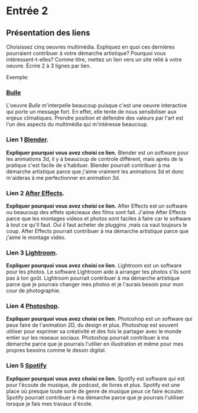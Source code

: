 # Entrée 2
## Présentation des liens
Choisissez cinq oeuvres multimédia. Expliquez en quoi ces dernières pourraient contribuer à votre démarche artistique? Pourquoi vous intéressent-t-elles? Comme titre, mettez un lien vers un site relié à votre oeuvre. Écrire 2 à 3 lignes par lien.

Exemple: 
### [Bulle](https://www.onf.ca/interactif/bulle/) 
L'oeuvre *Bulle* m'interpelle beaucoup puisque c'est une oeuvre interactive qui porte un message fort. En effet, elle tente de nous sensibiliser aux enjeux climatiques. Prendre position et défendre des valeurs par l'art est l'un des aspects du multimédia qui m'intéresse beaucoup. 

### Lien 1 [Blender](https://www.blender.org/). 
**Expliquer pourquoi vous avez choisi ce lien.** 
Blender est un software pour les animations 3d, il y à beaucoup de controle différent, mais après de la pratique c'est facile de s'habituer. Blender pourrait contribuer à ma démarche artistique parce que j'aime vraiment les animations 3d et donc m'aideras à me perfectionner en animation 3d.

### Lien 2 [After Effects](https://www.adobe.com/products/aftereffects.html).
**Expliquer pourquoi vous avez choisi ce lien.**
After Effects est un software ou beaucoup des effets spécieaux des films sont fait. J'aime After Effects parce que les montages videos et photos sont faciles à faire car le software à tout ce qu'il faut. Oui il faut acheter de pluggins ,mais ca vaut toujours le coup. After Effects pourrait contribuer à ma démarche artistique parce que j'aime le montage vidéo.

### Lien 3 [Lightroom](https://www.adobe.com/ca_fr/products/photoshop-lightroom.html).
**Expliquer pourquoi vous avez choisi ce lien.**
Lightroom est un software pour les photos. Le software Lightroom aide à arranger tes photos s'ils sont pas à ton goût. Lightroom pourrait contribuer à ma démarche artistique parce que je pourrais changer mes photos et je l'aurais besoin pour mon cour de photographie.

### Lien 4 [Photoshop](https://www.adobe.com/products/photoshop.html).
**Expliquer pourquoi vous avez choisi ce lien.**
Photoshop est un software qui peux faire de l'animation 2D, du design et plus. Photoshop est souvent utiliser pour exprimer sa créativité et des fois le partager avec le monde entier sur les reseaux sociaux. Photoshop pourrait contribuer à ma démarche parce que je pourrais l'utilier en illustration et même pour mes propres besoins comme le dessin digital.

### Lien 5 [Spotify](https://www.spotify.com)
**Expliquer pourquoi vous avez choisi ce lien.** 
Spotify est software qui est pour l'écoute de musique, de podcast, de livres et plus. Spotify est une place où presque toute sorte de genre de musique peux ce faire écouter. Spotify pourrait contribuer à ma démarche parce que je pourrais l'utiliser lorsque je fais mes travaux d'école.
